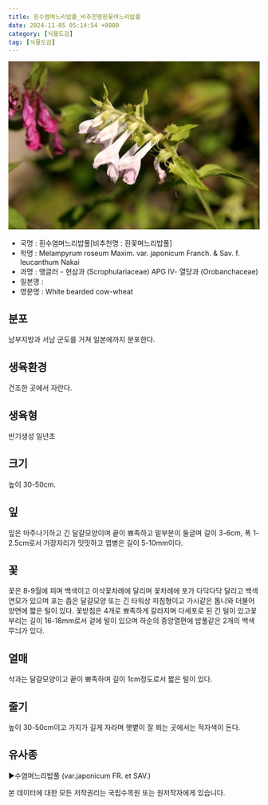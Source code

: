```yaml
---
title: 흰수염며느리밥풀_비추천명흰꽃며느리밥풀
date: 2024-11-05 05:14:54 +0800
category: [식물도감]
tag: [식물도감]
---
```




![흰수염며느리밥풀[비추천명 : 흰꽃며느리밥풀]](/assets/img/fileUpload/plants/basic/Scrophulariaceae/Melampyrum/22456/22456_2_th2.JPG)
- 국명 : 흰수염며느리밥풀[비추천명 : 흰꽃며느리밥풀]
- 학명 : Melampyrum roseum Maxim. var. japonicum Franch. & Sav. f. leucanthum Nakai
- 과명 : 앵글러 - 현삼과 (Scrophulariaceae) APG Ⅳ- 열당과 (Orobanchaceae)
- 일본명 : 
- 영문명 : White bearded cow-wheat


## 분포
남부지방과 서남 군도를 거쳐 일본에까지 분포한다.
## 생육환경
건조한 곳에서 자란다.
## 생육형
반기생성 일년초
## 크기
높이 30-50cm.
## 잎
잎은 마주나기하고 긴 달걀모양이며 끝이 뾰족하고 밑부분이 둘글며 길이 3-6cm, 폭 1-2.5cm로서 가장자리가 밋밋하고 엽병은 길이 5-10mm이다.
## 꽃
꽃은 8-9월에 피며 백색이고 이삭꽃차례에 달리며 꽃차례에 포가 다닥다닥 달리고 백색 연모가 있으며 포는 좁은 달걀모양 또는 긴 타워상 피침형이고 가시같은 톱니와 더불어 양면에 짧은 털이 있다. 꽃받침은 4개로 뾰족하게 갈라지며 다세포로 된 긴 털이 있고꽃부리는 길이 16-18mm로서 겉에 털이 있으며 하순의 중앙열편에 밥풀같은 2개의 백색 무늬가 있다.
## 열매
삭과는 달걀모양이고 끝이 뾰족하며 길이 1cm정도로서 짧은 털이 있다.
## 줄기
높이 30-50cm이고 가지가 길게 자라며 햇볕이 잘 쬐는 곳에서는 적자색이 돈다.
## 유사종
▶수염며느리밥풀 (var.japonicum FR. et SAV.)






본 데이터에 대한 모든 저작권리는 국립수목원 또는 원저작자에게 있습니다.
